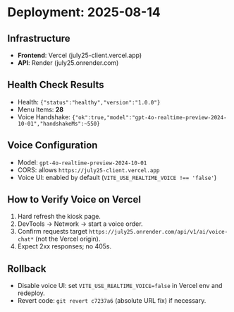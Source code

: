 # Deployment: 2025-08-14

## Infrastructure
- **Frontend**: Vercel (july25-client.vercel.app)
- **API**: Render (july25.onrender.com)

## Health Check Results
- Health: `{"status":"healthy","version":"1.0.0"}`
- Menu Items: **28**
- Voice Handshake: `{"ok":true,"model":"gpt-4o-realtime-preview-2024-10-01","handshakeMs":~550}`

## Voice Configuration
- Model: `gpt-4o-realtime-preview-2024-10-01`
- CORS: allows `https://july25-client.vercel.app`
- Voice UI: enabled by default (`VITE_USE_REALTIME_VOICE !== 'false'`)

## How to Verify Voice on Vercel
1. Hard refresh the kiosk page.
2. DevTools → Network → start a voice order.
3. Confirm requests target `https://july25.onrender.com/api/v1/ai/voice-chat*` (not the Vercel origin).
4. Expect 2xx responses; no 405s.

## Rollback
- Disable voice UI: set `VITE_USE_REALTIME_VOICE=false` in Vercel env and redeploy.
- Revert code: `git revert c7237a6` (absolute URL fix) if necessary.